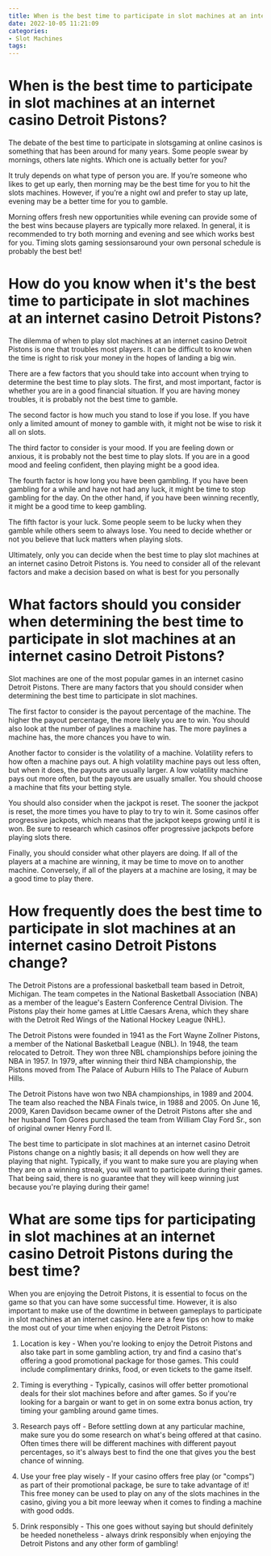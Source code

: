 ```yaml
---
title: When is the best time to participate in slot machines at an internet casino Detroit Pistons
date: 2022-10-05 11:21:09
categories:
- Slot Machines
tags:
---
```



#  When is the best time to participate in slot machines at an internet casino Detroit Pistons?

The debate of the best time to participate in slotsgaming at online casinos is something that has been around for many years. Some people swear by mornings, others late nights. Which one is actually better for you?

It truly depends on what type of person you are. If you’re someone who likes to get up early, then morning may be the best time for you to hit the slots machines. However, if you’re a night owl and prefer to stay up late, evening may be a better time for you to gamble.

Morning offers fresh new opportunities while evening can provide some of the best wins because players are typically more relaxed. In general, it is recommended to try both morning and evening and see which works best for you. Timing slots gaming sessionsaround your own personal schedule is probably the best bet!

#  How do you know when it's the best time to participate in slot machines at an internet casino Detroit Pistons?

The dilemma of when to play slot machines at an internet casino Detroit Pistons is one that troubles most players. It can be difficult to know when the time is right to risk your money in the hopes of landing a big win.

There are a few factors that you should take into account when trying to determine the best time to play slots. The first, and most important, factor is whether you are in a good financial situation. If you are having money troubles, it is probably not the best time to gamble.

The second factor is how much you stand to lose if you lose. If you have only a limited amount of money to gamble with, it might not be wise to risk it all on slots.

The third factor to consider is your mood. If you are feeling down or anxious, it is probably not the best time to play slots. If you are in a good mood and feeling confident, then playing might be a good idea.

The fourth factor is how long you have been gambling. If you have been gambling for a while and have not had any luck, it might be time to stop gambling for the day. On the other hand, if you have been winning recently, it might be a good time to keep gambling.

The fifth factor is your luck. Some people seem to be lucky when they gamble while others seem to always lose. You need to decide whether or not you believe that luck matters when playing slots.

Ultimately, only you can decide when the best time to play slot machines at an internet casino Detroit Pistons is. You need to consider all of the relevant factors and make a decision based on what is best for you personally

#  What factors should you consider when determining the best time to participate in slot machines at an internet casino Detroit Pistons?

Slot machines are one of the most popular games in an internet casino Detroit Pistons. There are many factors that you should consider when determining the best time to participate in slot machines.

The first factor to consider is the payout percentage of the machine. The higher the payout percentage, the more likely you are to win. You should also look at the number of paylines a machine has. The more paylines a machine has, the more chances you have to win.

Another factor to consider is the volatility of a machine. Volatility refers to how often a machine pays out. A high volatility machine pays out less often, but when it does, the payouts are usually larger. A low volatility machine pays out more often, but the payouts are usually smaller. You should choose a machine that fits your betting style.

You should also consider when the jackpot is reset. The sooner the jackpot is reset, the more times you have to play to try to win it. Some casinos offer progressive jackpots, which means that the jackpot keeps growing until it is won. Be sure to research which casinos offer progressive jackpots before playing slots there.

Finally, you should consider what other players are doing. If all of the players at a machine are winning, it may be time to move on to another machine. Conversely, if all of the players at a machine are losing, it may be a good time to play there.

#  How frequently does the best time to participate in slot machines at an internet casino Detroit Pistons change?

The Detroit Pistons are a professional basketball team based in Detroit, Michigan. The team competes in the National Basketball Association (NBA) as a member of the league's Eastern Conference Central Division. The Pistons play their home games at Little Caesars Arena, which they share with the Detroit Red Wings of the National Hockey League (NHL).

The Detroit Pistons were founded in 1941 as the Fort Wayne Zollner Pistons, a member of the National Basketball League (NBL). In 1948, the team relocated to Detroit. They won three NBL championships before joining the NBA in 1957. In 1979, after winning their third NBA championship, the Pistons moved from The Palace of Auburn Hills to The Palace of Auburn Hills.

The Detroit Pistons have won two NBA championships, in 1989 and 2004. The team also reached the NBA Finals twice, in 1988 and 2005. On June 16, 2009, Karen Davidson became owner of the Detroit Pistons after she and her husband Tom Gores purchased the team from William Clay Ford Sr., son of original owner Henry Ford II.

The best time to participate in slot machines at an internet casino Detroit Pistons change on a nightly basis; it all depends on how well they are playing that night. Typically, if you want to make sure you are playing when they are on a winning streak, you will want to participate during their games. That being said, there is no guarantee that they will keep winning just because you're playing during their game!

#  What are some tips for participating in slot machines at an internet casino Detroit Pistons during the best time?

When you are enjoying the Detroit Pistons, it is essential to focus on the game so that you can have some successful time. However, it is also important to make use of the downtime in between gameplays to participate in slot machines at an internet casino. Here are a few tips on how to make the most out of your time when enjoying the Detroit Pistons:

1. Location is key - When you're looking to enjoy the Detroit Pistons and also take part in some gambling action, try and find a casino that's offering a good promotional package for those games. This could include complimentary drinks, food, or even tickets to the game itself.

2. Timing is everything - Typically, casinos will offer better promotional deals for their slot machines before and after games. So if you're looking for a bargain or want to get in on some extra bonus action, try timing your gambling around game times.

3. Research pays off - Before settling down at any particular machine, make sure you do some research on what's being offered at that casino. Often times there will be different machines with different payout percentages, so it's always best to find the one that gives you the best chance of winning.

4. Use your free play wisely - If your casino offers free play (or "comps") as part of their promotional package, be sure to take advantage of it! This free money can be used to play on any of the slots machines in the casino, giving you a bit more leeway when it comes to finding a machine with good odds.

5. Drink responsibly - This one goes without saying but should definitely be heeded nonetheless - always drink responsibly when enjoying the Detroit Pistons and any other form of gambling!